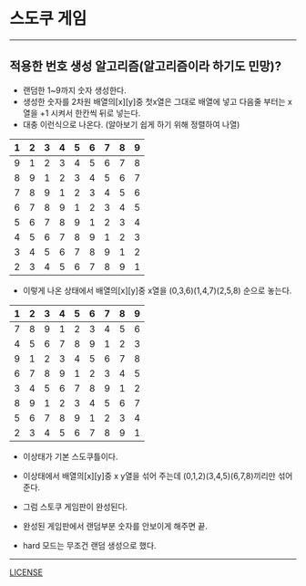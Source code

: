 # 스도쿠 게임
---
## 적용한 번호 생성 알고리즘(알고리즘이라 하기도 민망)?

- 랜덤한 1~9까지 숫자 생성한다.
- 생성한 숫자를 2차원 배열의[x][y]중 첫x열은 그대로 배열에 넣고 다음줄 부터는 x열을 +1 시켜서 한칸씩 뒤로 넣는다.
- 대충 이런식으로 나온다. (알아보기 쉽게 하기 위해 정렬하여 나열)

| 1 | 2 | 3 | 4 | 5 | 6 | 7 | 8 | 9 |
| - | - | - | - | - | - | - | - | - |
| 9 | 1 | 2 | 3 | 4 | 5 | 6 | 7 | 8 |
| 8 | 9 | 1 | 2 | 3 | 4 | 5 | 6 | 7 |
| 7 | 8 | 9 | 1 | 2 | 3 | 4 | 5 | 6 |
| 6 | 7 | 8 | 9 | 1 | 2 | 3 | 4 | 5 |
| 5 | 6 | 7 | 8 | 9 | 1 | 2 | 3 | 4 |
| 4 | 5 | 6 | 7 | 8 | 9 | 1 | 2 | 3 |
| 3 | 4 | 5 | 6 | 7 | 8 | 9 | 1 | 2 |
| 2 | 3 | 4 | 5 | 6 | 7 | 8 | 9 | 1 |

- 이렇게 나온 상태에서 배열의[x][y]중 x열을 (0,3,6)(1,4,7)(2,5,8) 순으로 놓는다.

| 1 | 2 | 3 | 4 | 5 | 6 | 7 | 8 | 9 |
| - | - | - | - | - | - | - | - | - |
| 7 | 8 | 9 | 1 | 2 | 3 | 4 | 5 | 6 |
| 4 | 5 | 6 | 7 | 8 | 9 | 1 | 2 | 3 |
| 9 | 1 | 2 | 3 | 4 | 5 | 6 | 7 | 8 |
| 6 | 7 | 8 | 9 | 1 | 2 | 3 | 4 | 5 |
| 3 | 4 | 5 | 6 | 7 | 8 | 9 | 1 | 2 |
| 8 | 9 | 1 | 2 | 3 | 4 | 5 | 6 | 7 |
| 5 | 6 | 7 | 8 | 9 | 1 | 2 | 3 | 4 |
| 2 | 3 | 4 | 5 | 6 | 7 | 8 | 9 | 1 |

- 이상태가 기본 스도쿠틀이다.
- 이상태에서 배열의[x][y]중 x y열을 섞어 주는데 (0,1,2)(3,4,5)(6,7,8)끼리만 섞어준다.
- 그럼 스토쿠 게임판이 완성된다.
- 완성된 게임판에서 랜덤부분 숫자를 안보이게 해주면 끝.

- hard 모드는 무조건 랜덤 생성으로 했다.
---

[LICENSE](LICENSE)
